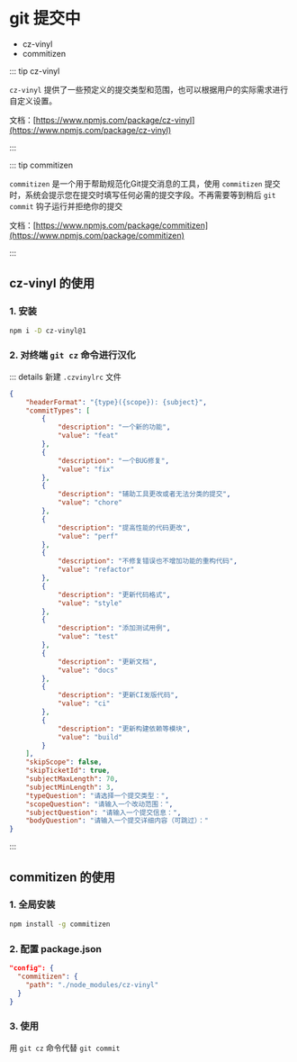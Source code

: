 # git 提交中

- cz-vinyl
- commitizen

::: tip cz-vinyl

`cz-vinyl` 提供了一些预定义的提交类型和范围，也可以根据用户的实际需求进行自定义设置。

文档：[https://www.npmjs.com/package/cz-vinyl](https://www.npmjs.com/package/cz-vinyl)

:::

::: tip commitizen

`commitizen` 是一个用于帮助规范化Git提交消息的工具，使用 `commitizen` 提交时，系统会提示您在提交时填写任何必需的提交字段。不再需要等到稍后 `git commit` 钩子运行并拒绝你的提交

文档：[https://www.npmjs.com/package/commitizen](https://www.npmjs.com/package/commitizen)

:::

## cz-vinyl 的使用

### 1. 安装

```bash
npm i -D cz-vinyl@1
```

### 2. 对终端 `git cz` 命令进行汉化

::: details 新建 `.czvinylrc` 文件

```json
{
    "headerFormat": "{type}({scope}): {subject}",
    "commitTypes": [
        {
            "description": "一个新的功能",
            "value": "feat"
        },
        {
            "description": "一个BUG修复",
            "value": "fix"
        },
        {
            "description": "辅助工具更改或者无法分类的提交",
            "value": "chore"
        },
        {
            "description": "提高性能的代码更改",
            "value": "perf"
        },
        {
            "description": "不修复错误也不增加功能的重构代码",
            "value": "refactor"
        },
        {
            "description": "更新代码格式",
            "value": "style"
        },
        {
            "description": "添加测试用例",
            "value": "test"
        },
        {
            "description": "更新文档",
            "value": "docs"
        },
        {
            "description": "更新CI发版代码",
            "value": "ci"
        },
        {
            "description": "更新构建依赖等模块",
            "value": "build"
        }
    ],
    "skipScope": false,
    "skipTicketId": true,
    "subjectMaxLength": 70,
    "subjectMinLength": 3,
    "typeQuestion": "请选择一个提交类型：",
    "scopeQuestion": "请输入一个改动范围：",
    "subjectQuestion": "请输入一个提交信息：",
    "bodyQuestion": "请输入一个提交详细内容（可跳过）："
}
```

:::

## commitizen 的使用

### 1. 全局安装

```bash
npm install -g commitizen
```

### 2. 配置 package.json

```json
"config": {
  "commitizen": {
    "path": "./node_modules/cz-vinyl"
  }
}
```

### 3. 使用

用 `git cz` 命令代替 `git commit`    